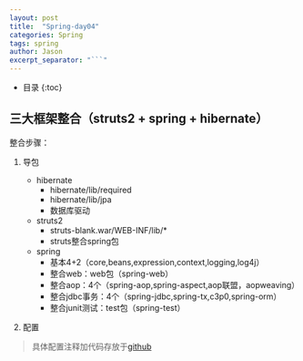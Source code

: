 ```yaml
---
layout: post
title:  "Spring-day04"
categories: Spring
tags: spring
author: Jason
excerpt_separator: "```"
---
```


* 目录
{:toc}

## 三大框架整合（struts2 + spring + hibernate）

整合步骤：
1. 导包
   - hibernate
     - hibernate/lib/required
     - hibernate/lib/jpa
     - 数据库驱动
   - struts2
     - struts-blank.war/WEB-INF/lib/*
     - struts整合spring包
   - spring
     - 基本4+2（core,beans,expression,context,logging,log4j）
     - 整合web：web包（spring-web）
     - 整合aop：4个（spring-aop,spring-aspect,aop联盟，aopweaving）
     - 整合jdbc事务：4个（spring-jdbc,spring-tx,c3p0,spring-orm）
     - 整合junit测试：test包（spring-test）

2. 配置
> 具体配置注释加代码存放于[github](https://github.com/1298630983/ssh_crm)
